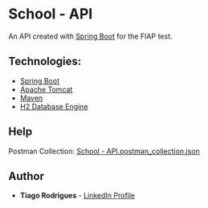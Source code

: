 # School - API

An API created with [Spring Boot](https://spring.io/projects/spring-boot) for the FIAP test.

## Technologies:
- [Spring Boot](https://spring.io/projects/spring-boot)
- [Apache Tomcat](https://tomcat.apache.org/)
- [Maven](https://maven.apache.org/)
- [H2 Database Engine](https://www.h2database.com/html/main.html)

## Help
Postman Collection: [School - API.postman_collection.json](https://github.com/tiagords/schoolapi/blob/main/School%20-%20API.postman_collection.json)

## Author
* **Tiago Rodrigues** - [LinkedIn Profile](https://www.linkedin.com/in/tiagoadrianorodrigues/)

